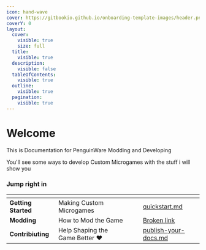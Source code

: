 ```yaml
---
icon: hand-wave
cover: https://gitbookio.github.io/onboarding-template-images/header.png
coverY: 0
layout:
  cover:
    visible: true
    size: full
  title:
    visible: true
  description:
    visible: false
  tableOfContents:
    visible: true
  outline:
    visible: true
  pagination:
    visible: true
---
```


# Welcome

This is Documentation for PenguinWare Modding and Developing

You'll see some ways to develop Custom Microgames with the stuff i will show you

### Jump right in

<table data-view="cards"><thead><tr><th></th><th></th><th data-hidden data-card-cover data-type="files"></th><th data-hidden></th><th data-hidden data-card-target data-type="content-ref"></th></tr></thead><tbody><tr><td><strong>Getting Started</strong></td><td>Making Custom Microgames</td><td></td><td></td><td><a href="getting-started/quickstart.md">quickstart.md</a></td></tr><tr><td><strong>Modding</strong></td><td>How to Mod the Game</td><td></td><td></td><td><a href="broken-reference">Broken link</a></td></tr><tr><td><strong>Contribiuting</strong></td><td>Help Shaping the Game Better <span data-gb-custom-inline data-tag="emoji" data-code="2764">❤️</span></td><td></td><td></td><td><a href="getting-started/publish-your-docs.md">publish-your-docs.md</a></td></tr></tbody></table>
